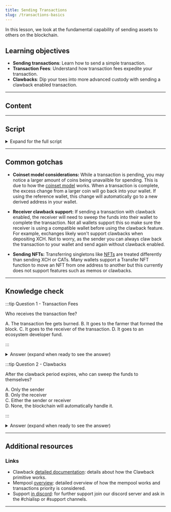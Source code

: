 ```yaml
---
title: Sending Transactions
slug: /transactions-basics
---
```


In this lesson, we look at the fundamental capability of sending assets to others on the blockchain.

## Learning objectives

- **Sending transactions**: Learn how to send a simple transaction.
- **Transaction Fees**: Understand how transaction fees expedite your transaction.
- **Clawbacks**: Dip your toes into more advanced custody with sending a clawback enabled transaction.

---

## Content

---

## Script

<details>

<summary> Expand for the full script </summary>

00:00  
The ability to send an asset to another person trustlessly is a fundamental capability of any blockchain. In Chia, sending a transaction means submitting a spend bundle to the mempool and awaiting inclusion in a block. The standard transaction puzzle supports sending XCH and CATs to an XCH receive address.

00:15  
Farmers that [form a transaction block](/block-formation-basics) will prioritize transactions that include a transaction fee to subsidize their role in securing the blockchain. Most Chia wallets will suggest an appropriate transaction fee and time estimate for inclusion in a block.

00:30  
For standard XCH transactions a memo can optionally be included. This memo will be permanently recorded and visible on the blockchain. This can be helpful to include an invoice number of just to send a nice note to the receiver.

00:45  
When sending a large transaction, it can be helpful to give yourself an opportunity to "undo" a transaction in case you made a typo or the receiver accidentlly gave you the wrong XCH address. Sending a transaction with a clawback period enabled will move your funds to an intemediary state where you can spend it back to yourself within the clawback period. After the clawback period, either party can spend the coins to an address solely controlled by themselves, known as sweeping.

</details>

---

## Common gotchas

- **Coinset model considerations:** While a transaction is pending, you may notice a larger amount of coins being unavailble for spending. This is due to how the [coinset model](/coinset-basics) works. When a transaction is complete, the excess change from a larger coin will go back into your wallet. If using the reference wallet, this change will automatically go to a new derived address in your wallet.

- **Receiver clawback support:** If sending a transaction with clawback enabled, the receiver will need to sweep the funds into their wallet to complete the transaction. Not all wallets support this so make sure the receiver is using a compatible wallet before using the clawback feature. For example, exchanges likely won't support clawbacks when depositing XCH. Not to worry, as the sender you can always claw back the transaction to your wallet and send again without clawback enabled.

- **Sending NFTs:** Transferring singletons like [NFTs](/academy-nft) are treated differently than sending XCH or CATs. Many wallets support a Transfer NFT function to move an NFT from one address to another but this currently does not support features such as memos or clawbacks.

---

## Knowledge check

:::tip Question 1 - Transaction Fees

Who receives the transaction fee?

A. The transaction fee gets burned.
B. It goes to the farmer that formed the block.
C. It goes to the receiver of the transaction.
D. It goes to an ecosystem developer fund.

:::

<details>

<summary> Answer (expand when ready to see the answer)  </summary>

B. It goes to the farmer that formed the block.

</details>

:::tip Question 2 - Clawbacks

After the clawback period expires, who can sweep the funds to themselves?

A. Only the sender  
B. Only the receiver  
C. Either the sender or receiver  
D. None, the blockchain will automatically handle it.

:::

<details>

<summary> Answer (expand when ready to see the answer)  </summary>

C. Either the sender or receiver

</details>

---

## Additional resources

### Links

- Clawback [detailed documentation](https://docs.chia.net/guides/clawback-primitive-guide/): details about how the Clawback primitive works.
- Mempool [overview](https://docs.chia.net/mempool/): detailed overview of how the mempool works and transactions priority is considered.
- Support [in discord](https://discord.gg/chia): for further support join our discord server and ask in the #chialisp or #support channels.

---
